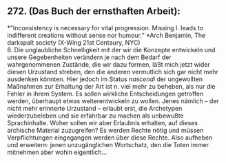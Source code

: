 ## 272. (Das Buch der ernsthaften Arbeit): 
*&quot;Inconsistency is necessary for vital progression. Missing I. leads to indifferent creations without sense nor humour.“ *Arch Benjamin, The darkspalt society (X-Wing 21st Centaury, NYC)   
8. Die unglaubliche Schnelligkeit mit der wir die Konzepte entwickeln und unsere Gegebenheiten verändern je nach dem Bedarf der wahrgenommenen Zustände, die wir dazu formen, läßt mich jetzt wider diesen Urzustand streben, den die anderen vermutlich sich gar nicht mehr ausdenken könnten. Hier jedoch im Status *nascendi* der ungewollten Maßnahmen zur Erhaltung der Art ist n. viel mehr zu beheben, als nur die Fehler in ihrem System. Es sollen wirkliche Entscheidungen getroffen werden, überhaupt etwas weiterentwickeln zu wollen. Jenes nämlich – der nicht mehr erinnerte Urzustand – erlaubt erst, die Archetypen wiederzubeleben und sie erfahrbar zu machen als unbewußte Sprachinhalte. Woher sollen wir aber Erlaubnis erhalten, auf dieses archische Material zuzugreifen? Es werden Rechte nötig und müssen Verpflichtungen eingegangen werden über diese Rechte. Also aufheben und erweitern: jenen unzugänglichen Wortschatz, den die Toten immer mitnehmen aber wohin eigentlich...   
